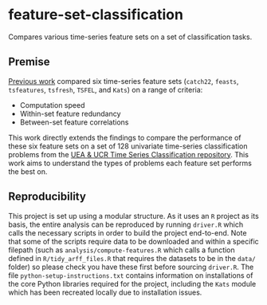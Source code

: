 # feature-set-classification
Compares various time-series feature sets on a set of classification tasks.

## Premise

[Previous work](https://ieeexplore.ieee.org/document/9679937) compared six time-series feature sets (`catch22`, `feasts`, `tsfeatures`, `tsfresh`, `TSFEL`, and `Kats`) on a range of criteria:

* Computation speed
* Within-set feature redundancy
* Between-set feature correlations

This work directly extends the findings to compare the performance of these six feature sets on a set of 128 univariate time-series classification problems from the [UEA & UCR Time Series Classification repository](https://www.timeseriesclassification.com). This work aims to understand the types of problems each feature set performs the best on.

## Reproducibility

This project is set up using a modular structure. As it uses an `R` project as its basis, the entire analysis can be reproduced by running `driver.R` which calls the necessary scripts in order to build the project end-to-end. Note that some of the scripts require data to be downloaded and within a specific filepath (such as `analysis/compute-features.R` which calls a function defined in `R/tidy_arff_files.R` that requires the datasets to be in the `data/` folder) so please check you have these first before sourcing `driver.R`. The file `python-setup-instructions.txt` contains information on installations of the core Python libraries required for the project, including the `Kats` module which has been recreated locally due to installation issues.
